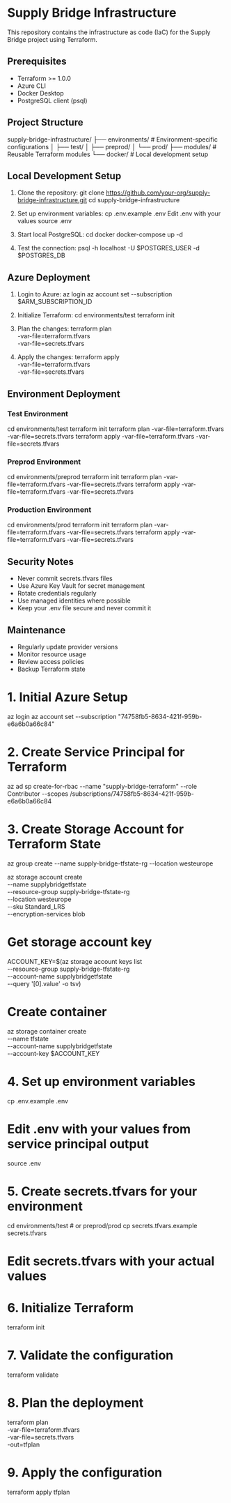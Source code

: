 
# Supply Bridge Infrastructure

This repository contains the infrastructure as code (IaC) for the Supply Bridge project using Terraform.

## Prerequisites

- Terraform >= 1.0.0
- Azure CLI
- Docker Desktop
- PostgreSQL client (psql)

## Project Structure

supply-bridge-infrastructure/
├── environments/ # Environment-specific configurations
│ ├── test/
│ ├── preprod/
│ └── prod/
├── modules/ # Reusable Terraform modules
└── docker/ # Local development setup

## Local Development Setup

1. Clone the repository:
git clone https://github.com/your-org/supply-bridge-infrastructure.git
cd supply-bridge-infrastructure


2. Set up environment variables:
cp .env.example .env
Edit .env with your values
source .env

3. Start local PostgreSQL:
cd docker
docker-compose up -d

4. Test the connection:
psql -h localhost -U $POSTGRES_USER -d $POSTGRES_DB

## Azure Deployment

1. Login to Azure:
az login
az account set --subscription $ARM_SUBSCRIPTION_ID

2. Initialize Terraform:
cd environments/test
terraform init

3. Plan the changes:
terraform plan \
-var-file=terraform.tfvars \
-var-file=secrets.tfvars

4. Apply the changes:
terraform apply \
-var-file=terraform.tfvars \
-var-file=secrets.tfvars


## Environment Deployment

### Test Environment
cd environments/test
terraform init
terraform plan -var-file=terraform.tfvars -var-file=secrets.tfvars
terraform apply -var-file=terraform.tfvars -var-file=secrets.tfvars

### Preprod Environment
cd environments/preprod
terraform init
terraform plan -var-file=terraform.tfvars -var-file=secrets.tfvars
terraform apply -var-file=terraform.tfvars -var-file=secrets.tfvars


### Production Environment
cd environments/prod
terraform init
terraform plan -var-file=terraform.tfvars -var-file=secrets.tfvars
terraform apply -var-file=terraform.tfvars -var-file=secrets.tfvars


## Security Notes

- Never commit secrets.tfvars files
- Use Azure Key Vault for secret management
- Rotate credentials regularly
- Use managed identities where possible
- Keep your .env file secure and never commit it

## Maintenance

- Regularly update provider versions
- Monitor resource usage
- Review access policies
- Backup Terraform state



# 1. Initial Azure Setup
az login
az account set --subscription "74758fb5-8634-421f-959b-e6a6b0a66c84"

# 2. Create Service Principal for Terraform
az ad sp create-for-rbac --name "supply-bridge-terraform" --role Contributor --scopes /subscriptions/74758fb5-8634-421f-959b-e6a6b0a66c84

# 3. Create Storage Account for Terraform State
az group create --name supply-bridge-tfstate-rg --location westeurope

az storage account create \
--name supplybridgetfstate \
--resource-group supply-bridge-tfstate-rg \
--location westeurope \
--sku Standard_LRS \
--encryption-services blob

# Get storage account key
ACCOUNT_KEY=$(az storage account keys list \
--resource-group supply-bridge-tfstate-rg \
--account-name supplybridgetfstate \
--query '[0].value' -o tsv)

# Create container
az storage container create \
--name tfstate \
--account-name supplybridgetfstate \
--account-key $ACCOUNT_KEY

# 4. Set up environment variables
cp .env.example .env
# Edit .env with your values from service principal output
source .env

# 5. Create secrets.tfvars for your environment
cd environments/test  # or preprod/prod
cp secrets.tfvars.example secrets.tfvars
# Edit secrets.tfvars with your actual values

# 6. Initialize Terraform
terraform init

# 7. Validate the configuration
terraform validate

# 8. Plan the deployment
terraform plan \
-var-file=terraform.tfvars \
-var-file=secrets.tfvars \
-out=tfplan

# 9. Apply the configuration
terraform apply tfplan